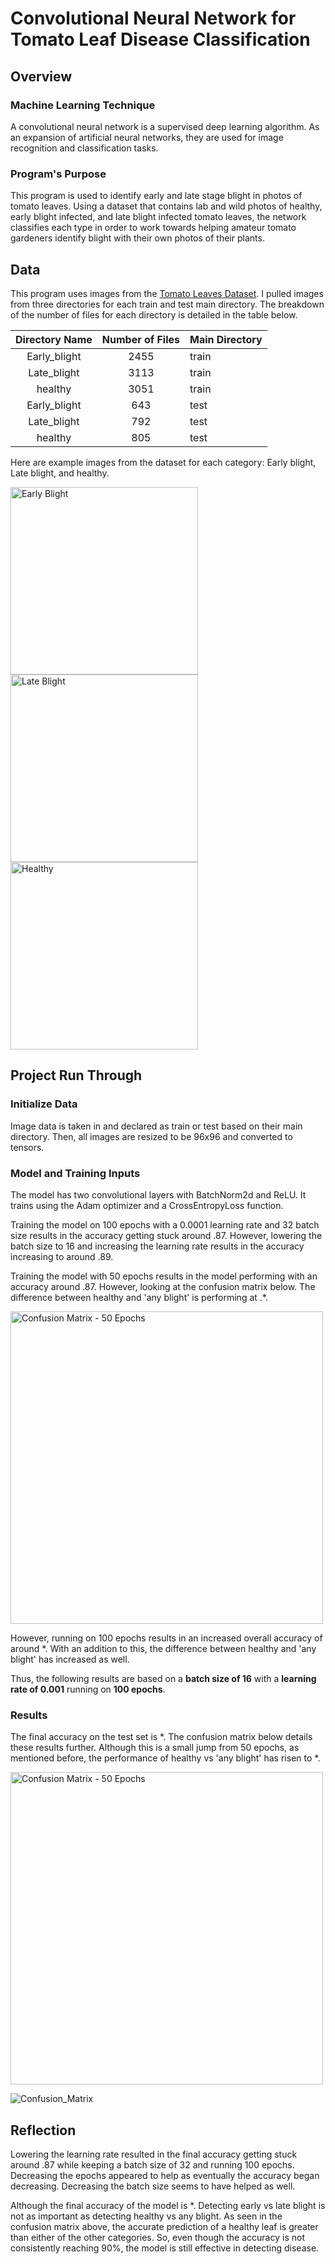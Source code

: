 # Convolutional Neural Network for Tomato Leaf Disease Classification

## Overview
### Machine Learning Technique

A convolutional neural network is a supervised deep learning algorithm. As an expansion of artificial neural networks, they are used for image recognition and classification tasks. 

### Program's Purpose

This program is used to identify early and late stage blight in photos of tomato leaves. Using a dataset that contains lab and wild photos of healthy, early blight infected, and late blight infected tomato leaves, the network classifies each type in order to work towards helping amateur tomato gardeners identify blight with their own photos of their plants. 

## Data

This program uses images from the [Tomato Leaves Dataset](https://www.kaggle.com/datasets/ashishmotwani/tomato/data). I pulled images from three directories for each train and test main directory. The breakdown of the number of files for each directory is detailed in the table below.

| Directory Name | Number of Files | Main Directory |
|:--------------:|:---------------:|----------------|
| Early_blight   | 2455            | train          |
| Late_blight    | 3113            | train          |
| healthy        | 3051            | train          |
| Early_blight   | 643             | test           |
| Late_blight    | 792             | test           |
| healthy        | 805             | test           |

Here are example images from the dataset for each category: Early blight, Late blight, and healthy.

<img src="https://github.com/user-attachments/assets/6f7a3d44-56f0-4a03-886c-de44f68bb909" alt="Early Blight" width="300"/>
<img src="https://github.com/user-attachments/assets/427c7c4b-2b8d-4243-9cae-7a05ae0200e4" alt="Late Blight" width="300"/>
<img src="https://github.com/user-attachments/assets/4f286249-99f5-40f2-9818-21b7db943bf8" alt="Healthy" width="300"/>

## Project Run Through

### Initialize Data

Image data is taken in and declared as train or test based on their main directory. Then, all images are resized to be 96x96 and converted to tensors.

### Model and Training Inputs

The model has two convolutional layers with BatchNorm2d and ReLU. It trains using the Adam optimizer and a CrossEntropyLoss function.

Training the model on 100 epochs with a 0.0001 learning rate and 32 batch size results in the accuracy getting stuck around .87. However, lowering the batch size to 16 and increasing the learning rate results in the accuracy increasing to around .89.

Training the model with 50 epochs results in the model performing with an accuracy around .87. However, looking at the confusion matrix below. The difference between healthy and 'any blight' is performing at .*. 

<img src="https://github.com/user-attachments/assets/6f7a3d44-56f0-4a03-886c-de44f68bb909" alt="Confusion Matrix - 50 Epochs" width="500"/>

However, running on 100 epochs results in an increased overall accuracy of around *. With an addition to this, the difference between healthy and 'any blight' has increased as well.

Thus, the following results are based on a <b>batch size of 16</b> with a <b>learning rate of 0.001</b> running on <b>100 epochs</b>.

### Results

The final accuracy on the test set is *. The confusion matrix below details these results further. Although this is a small jump from 50 epochs, as mentioned before, the performance of healthy vs 'any blight' has risen to *.

<img src="https://github.com/user-attachments/assets/6f7a3d44-56f0-4a03-886c-de44f68bb909" alt="Confusion Matrix - 50 Epochs" width="500"/>

![Confusion_Matrix]()

## Reflection

Lowering the learning rate resulted in the final accuracy getting stuck around .87 while keeping a batch size of 32 and running 100 epochs. Decreasing the epochs appeared to help as eventually the accuracy began decreasing. Decreasing the batch size seems to have helped as well. 

Although the final accuracy of the model is *. Detecting early vs late blight is not as important as detecting healthy vs any blight. As seen in the confusion matrix above, the accurate prediction of a healthy leaf is greater than either of the other categories. So, even though the accuracy is not consistently reaching 90%, the model is still effective in detecting disease.
